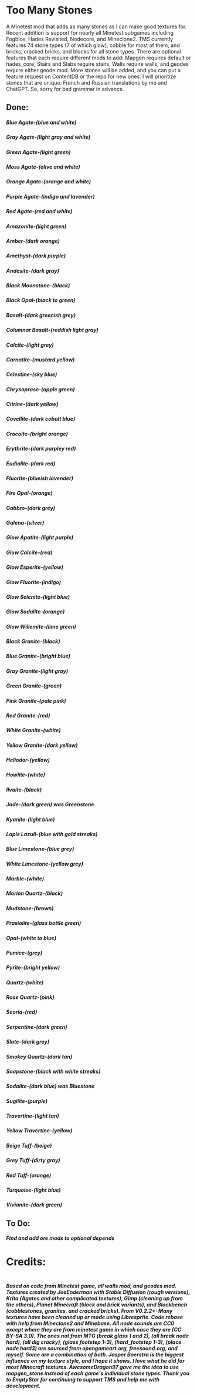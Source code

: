 # Too Many Stones

A Minetest mod that adds as many stones as I can make good textures for. Recent addition is support for nearly all Minetest subgames including Fogblox, Hades Revisited, Nodecore, and Mineclone2. TMS currently features 74 stone types (7 of which glow), cobble for most of them, and bricks, cracked bricks, and blocks for all stone types. There are optional features that each require different mods to add: Mapgen requires default or hades_core, Stairs and Slabs require stairs, Walls require walls, and geodes require either geode mod. More stones will be added, and you can put a feature request on ContentDB or the repo for new ones. I will prioritize stones that are unique. French and Russian translations by me and ChatGPT. So, sorry for bad grammar in advance.

## Done:
##### Blue Agate-(blue and white)
##### Gray Agate-(light gray and white)
##### Green Agate-(light green)
##### Moss Agate-(olive and white)
##### Orange Agate-(orange and white)
##### Purple Agate-(indigo and lavender)
##### Red Agate-(red and white)
##### Amazonite-(light green)
##### Amber-(dark orange)
##### Amethyst-(dark purple)
##### Andesite-(dark gray)
##### Black Moonstone-(black)
##### Black Opal-(black to green)
##### Basalt-(dark greenish grey)
##### Columnar Basalt-(reddish light gray)
##### Calcite-(light grey)
##### Carnotite-(mustard yellow)
##### Celestine-(sky blue)
##### Chrysoprase-(apple green)
##### Citrine-(dark yellow)
##### Covellite-(dark cobalt blue)
##### Crocoite-(bright orange)
##### Erythrite-(dark purpley red)
##### Eudialite-(dark red)
##### Fluorite-(blueish lavender)
##### Fire Opal-(orange)
##### Gabbro-(dark grey)
##### Galena-(silver)
##### Glow Apatite-(light purple)
##### Glow Calcite-(red)
##### Glow Esperite-(yellow)
##### Glow Fluorite-(indigo)
##### Glow Selenite-(light blue)
##### Glow Sodalite-(orange)
##### Glow Willemite-(lime green)
##### Black Granite-(black)
##### Blue Granite-(bright blue)
##### Gray Granite-(light gray)
##### Green Granite-(green)
##### Pink Granite-(pale pink)
##### Red Granite-(red)
##### White Granite-(white)
##### Yellow Granite-(dark yellow)
##### Heliodor-(yellow)
##### Howlite-(white)
##### Ilvaite-(black)
##### Jade-(dark green) was Greenstone
##### Kyanite-(light blue)
##### Lapis Lazuli-(blue with gold streaks)
##### Blue Limestone-(blue grey)
##### White Limestone-(yellow grey)
##### Marble-(white)
##### Morion Quartz-(black)
##### Mudstone-(brown)
##### Prasiolite-(glass bottle green)
##### Opal-(white to blue)
##### Pumice-(grey)
##### Pyrite-(bright yellow)
##### Quartz-(white)
##### Rose Quartz-(pink)
##### Scoria-(red)
##### Serpentine-(dark green)
##### Slate-(dark grey)
##### Smokey Quartz-(dark tan)
##### Soapstone-(black with white streaks)
##### Sodalite-(dark blue) was Bluestone
##### Sugilite-(purple)
##### Travertine-(light tan)
##### Yellow Travertine-(yellow)
##### Beige Tuff-(beige)
##### Grey Tuff-(dirty gray)
##### Red Tuff-(orange)
##### Turquoise-(light blue)
##### Vivianite-(dark green)

## To Do:
##### Find and add ore mods to optional depends

# Credits:
# 
##### Based on code from Minetest game, all walls mod, and geodes mod. Textures created by JoeEnderman with Stable Diffusion (rough versions), Krita (Agates and other complicated textures), Gimp (cleaning up from the others), Planet Minecraft (block and brick variants), and Blockbench (cobblestones, granites, and cracked bricks). From V0.2.2+: Many textures have been cleaned up or made using Libresprite. Code rebase with help from Mineclone2 and Minebase. All node sounds are CC0 except where they are from minetest game in which case they are (CC BY-SA 3.0). The ones not from MTG (break glass 1 and 2), (all break node hard), (all dig cracky), (glass footstep 1-3), (hard_footstep 1-3), (place node hard3) are sourced from opengameart.org, freesound.org, and myself. Some are a combination of both. Jasper Boerstra is the biggest influence on my texture style, and I hope it shows. I love what he did for most Minecraft textures. AwesomeDragon97 gave me the idea to use mapgen_stone instead of each game's individual stone types. Thank you to EmptyStar for continuing to support TMS and help me with development.
